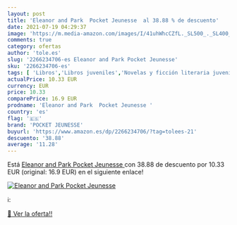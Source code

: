 ```yaml
---
layout: post
title: 'Eleanor and Park  Pocket Jeunesse  al 38.88 % de descuento'
date: 2021-07-19 04:29:37
image: 'https://m.media-amazon.com/images/I/41uhWhcCZfL._SL500_._SL400_.jpg'
comments: true
category: ofertas
author: 'tole.es'
slug: '2266234706-es Eleanor and Park Pocket Jeunesse'
sku: '2266234706-es'
tags: [ 'Libros','Libros juveniles','Novelas y ficción literaria juvenil','pocket jeunesse', ]
actualPrice: 10.33 EUR
currency: EUR
price: 10.33
comparePrice: 16.9 EUR
prodname: 'Eleanor and Park  Pocket Jeunesse '
country: 'es'
flag: '🇪🇸'
brand: 'POCKET JEUNESSE'
buyurl: 'https://www.amazon.es/dp/2266234706/?tag=tolees-21'
descuento: '38.88'
average: '11.28'
---
```


Está [Eleanor and Park  Pocket Jeunesse ](https://www.amazon.es/dp/2266234706/?tag=tolees-21) con 38.88 de descuento por 10.33 EUR (original: 16.9 EUR) en el siguiente enlace!

[![Eleanor and Park  Pocket Jeunesse ](https://m.media-amazon.com/images/I/41uhWhcCZfL._SL500_._SL400_.jpg)](https://www.amazon.es/dp/2266234706/?tag=tolees-21)

ℹ️:


[🛒 Ver la oferta!!](https://www.amazon.es/dp/2266234706/?tag=tolees-21)
